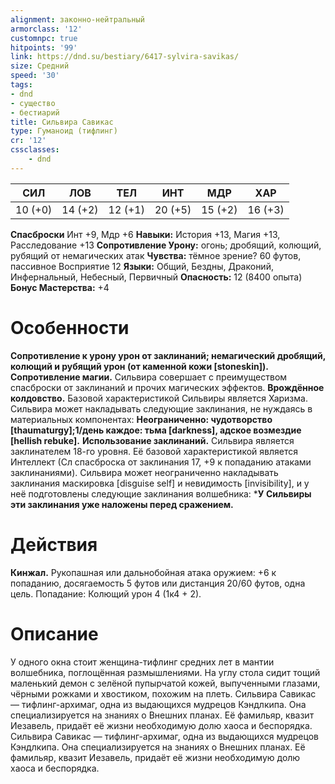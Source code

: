 ```yaml
---
alignment: законно-нейтральный
armorclass: '12'
customnpc: true
hitpoints: '99'
link: https://dnd.su/bestiary/6417-sylvira-savikas/
size: Средний
speed: '30'
tags:
- dnd
- существо
- бестиарий
title: Сильвира Савикас
type: Гуманоид (тифлинг)
cr: '12'
cssclasses:
    - dnd
---
```



| СИЛ | ЛОВ | ТЕЛ | ИНТ | МДР | ХАР |
|---|---|---|---|---|---|
| 10 (+0) | 14 (+2) | 12 (+1) | 20 (+5) | 15 (+2) | 16 (+3) |
**Спасброски** Инт +9, Мдр +6
**Навыки:** История +13, Магия +13, Расследование +13
**Сопротивление Урону:** огонь; дробящий, колющий, рубящий от немагических атак
**Чувства:** тёмное зрение? 60 футов, пассивное Восприятие 12
**Языки:** Общий, Бездны, Драконий, Инфернальный, Небесный, Первичный
**Опасность:** 12 (8400 опыта)
**Бонус Мастерства:** +4


# Особенности
**Сопротивление к урону урон от заклинаний; немагический дробящий, колющий и рубящий урон (от каменной кожи [stoneskin]).** 
**Сопротивление магии.** Сильвира совершает с преимуществом спасброски от заклинаний и прочих магических эффектов.
**Врождённое колдовство.** Базовой характеристикой Сильвиры является Харизма. Сильвира может накладывать следующие заклинания, не нуждаясь в материальных компонентах:
**Неограниченно: чудотворство [thaumaturgy];1/день каждое: тьма [darkness], адское возмездие [hellish rebuke].** 
**Использование заклинаний.** Сильвира является заклинателем 18-го уровня. Её базовой характеристикой является Интеллект (Сл спасброска от заклинания 17, +9 к попаданию атаками заклинаниями). Сильвира может неограниченно накладывать заклинания маскировка [disguise self] и невидимость [invisibility], и у неё подготовлены следующие заклинания волшебника:
***У Сильвиры эти заклинания уже наложены перед сражением.** 


# Действия
**Кинжал.** Рукопашная или дальнобойная атака оружием: +6 к попаданию, досягаемость 5 футов или дистанция 20/60 футов, одна цель. Попадание: Колющий урон 4 (1к4 + 2).


# Описание
У одного окна стоит женщина-тифлинг средних лет в мантии волшебника, поглощённая размышлениями. На углу стола сидит тощий маленький демон с зелёной пупырчатой кожей, выпученными глазами, чёрными рожками и хвостиком, похожим на плеть. Сильвира Савикас — тифлинг-архимаг, одна из выдающихся мудрецов Кэндлкипа. Она специализируется на знаниях о Внешних планах. Её фамильяр, квазит Иезавель, придаёт её жизни необходимую долю хаоса и беспорядка. Сильвира Савикас — тифлинг-архимаг, одна из выдающихся мудрецов Кэндлкипа. Она специализируется на знаниях о Внешних планах. Её фамильяр, квазит Иезавель, придаёт её жизни необходимую долю хаоса и беспорядка.